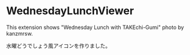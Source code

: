 WednesdayLunchViewer
====================
This extension shows "Wednesday Lunch with TAKEchi-Gumi" photo by kanzmrsw.

水曜どうでしょう風アイコンを作りました。
